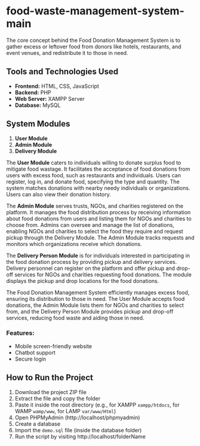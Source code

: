# food-waste-management-system-main


The core concept behind the Food Donation Management System is to gather excess or leftover food from donors like hotels, restaurants, and event venues, and redistribute it to those in need.

## Tools and Technologies Used
- **Frontend:** HTML, CSS, JavaScript
- **Backend:** PHP
- **Web Server:** XAMPP Server
- **Database:** MySQL

## System Modules
1. **User Module**
2. **Admin Module**
3. **Delivery Module**

The **User Module** caters to individuals willing to donate surplus food to mitigate food wastage. It facilitates the acceptance of food donations from users with excess food, such as restaurants and individuals. Users can register, log in, and donate food, specifying the type and quantity. The system matches donations with nearby needy individuals or organizations. Users can also view their donation history.

The **Admin Module** serves trusts, NGOs, and charities registered on the platform. It manages the food distribution process by receiving information about food donations from users and listing them for NGOs and charities to choose from. Admins can oversee and manage the list of donations, enabling NGOs and charities to select the food they require and request pickup through the Delivery Module. The Admin Module tracks requests and monitors which organizations receive which donations.

The **Delivery Person Module** is for individuals interested in participating in the food donation process by providing pickup and delivery services. Delivery personnel can register on the platform and offer pickup and drop-off services for NGOs and charities requesting food donations. The module displays the pickup and drop locations for the food donations.

The Food Donation Management System efficiently manages excess food, ensuring its distribution to those in need. The User Module accepts food donations, the Admin Module lists them for NGOs and charities to select from, and the Delivery Person Module provides pickup and drop-off services, reducing food waste and aiding those in need.

### Features:
- Mobile screen-friendly website
- Chatbot support
- Secure login

## How to Run the Project
1. Download the project ZIP file
2. Extract the file and copy the folder
3. Paste it inside the root directory (e.g., for XAMPP `xampp/htdocs`, for WAMP `wamp/www`, for LAMP `var/www/Html`)
4. Open PHPMyAdmin (http://localhost/phpmyadmin)
5. Create a database
6. Import the `demo.sql` file (inside the database folder)
7. Run the script by visiting http://localhost/folderName

